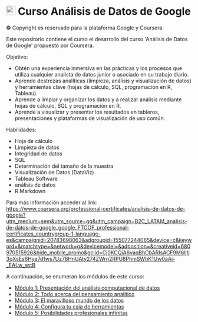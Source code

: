 # <img src="https://github.com/shimadasoftware/data-analysis-path/assets/73977456/9dfa6ce6-b8d0-44d0-b472-74f530bd4728" alt="Italian Trulli" style="width:25px;height:25px;"> Curso Análisis de Datos de Google
**©** Copyright es reservado para la plataforma Google y Coursera.

Este repositorio contiene el curso el desarrollo del curso 'Análisis de Datos de Google' propuesto por Coursera.

Objetivo:

- Obtén una experiencia inmersiva en las prácticas y los procesos que utiliza cualquier analista de datos junior o asociado en su trabajo diario.
- Aprende destrezas analíticas (limpieza, análisis y visualización de datos) y herramientas clave (hojas de cálculo, SQL, programación en R, Tableau).
- Aprende a limpiar y organizar los datos y a realizar análisis mediante hojas de cálculo, SQL y programación en R.
- Aprende a visualizar y presentar los resultados  en tableros, presentaciones y plataformas de visualización de uso común.

Habilidades:

- Hoja de cálculo
- Limpieza de datos
- Integridad de datos
- SQL
- Determinación del tamaño de la muestra
- Visualización de Datos (DataViz)
- Tableau Software
- análisis de datos
- R Markdown

Para más información acceder al link: https://www.coursera.org/professional-certificates/analisis-de-datos-de-google?utm_medium=sem&utm_source=gg&utm_campaign=B2C_LATAM_analisis-de-datos-de-google_google_FTCOF_professional-certificates_countrygroup-1-language-es&campaignid=20783698063&adgroupid=155077244065&device=c&keyword=&matchtype=&network=g&devicemodel=&adposition=&creativeid=680970515926&hide_mobile_promo&gclid=Cj0KCQiA6vaqBhCbARIsACF9M6ljtj3qXsEs6Hye7d1ws7Uz78HnUAty274ZWrn2RPU8PhmSWhK1Uw0aAi-_EALw_wcB

A continuación, se enumeran los módulos de este curso:
<ul dir="auto">
  <li><a href="https://github.com/shimadasoftware/data-analysis-path/blob/main/module%201/module%201.md">Módulo 1: Presentación del análisis computacional de datos</a></li>
  <li><a href="https://github.com/shimadasoftware/data-analysis-path/blob/main/module%202/module%202.md">Módulo 2: Todo acerca del pensamiento analítico</a></li>
  <li><a href="https://github.com/shimadasoftware/data-analysis-path/blob/main/module%203/module%203.md">Módulo 3: El maravilloso mundo de los datos</a></li>
  <li><a href="https://github.com/shimadasoftware/data-analysis-path/blob/main/module%204/module%204.md">Módulo 4: Configura tu caja de herramientas</a></li>
  <li><a href="https://github.com/shimadasoftware/data-analysis-path/blob/main/module%205/module%205.md">Módulo 5: Posibilidades profesionales infinitas</a></li>
</ul>

